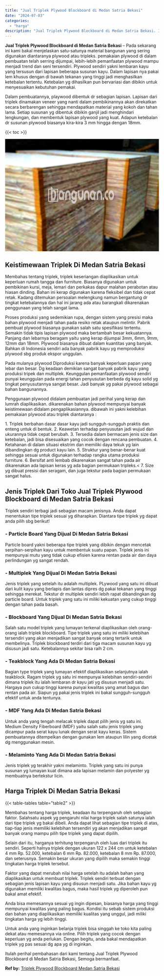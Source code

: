 ```yaml
---
title: "Jual Triplek Plywood Blockboard di Medan Satria Bekasi"
date: "2024-07-03"
categories: 
  - "harga"
description: "Jual Triplek Plywood Blockboard di Medan Satria Bekasi. Itulah perihal pembahasan dari kami tentang Jual Triplek Plywood Blockboard di Medan Satria Bekasi, S..."
---
```


**Jual Triplek Plywood Blockboard di Medan Satria Bekasi** – Pada sekarang ini kami bakal menjelaskan satu-satunya material bangunan yang sering digunakan diantaranya plywood atau tripleks. pemakaian plywood di dalam pembuatan telah serring dijumpai, lebih-lebih pemanfaatan plywood mampu menjadi trend dan seni tersendiri. Plywood sendiri yakni lembaran kayu yang tersusun dari lapisan beberapa susunan kayu. Dalam lapisan nya pakai lem khusus dengan di bawah tekanan yang tinggi jadi menghasilkan ketebalan tertentu. Ketebalan yg dihasilkan pun bervariasi dan dibikin untuk menyesuaikan kebutuhan pemakai.

Dalam pembuatannya, playwood dibentuk dr sebagian lapisan. Lapisan dari triplek dinamakan veneer yang nanti dalam pembikinannya akan direkatkan secara berbarengan sehingga mendapatkan material yang kokoh dan tahan lama. Setiap susunan yg dibentuk dibikin ganjil jadi menghindari lengkungan, dan membentuk lapisan plywood yang kuat. Adapun ketebalan dr susunan plywood biasanya kira-kira 3 mm hingga dengan 18mm.

{{< toc >}}

![Jual Triplek Plywood Blockboard di Medan Satria Bekasi](/images/jual-triplek-murah-23.png)

## Keistimewaan Triplek Di Medan Satria Bekasi

Membahas tentang triplek, triplek keseriangan diaplikasikan untuk keperluan rumah tangga dan furniture. Biasanya digunakan untuk pembikinan kursi, meja, lemari dan perkakas dapur malahan perabotan atau hiasan dinding. Bahan ini kerap digunakan karena fleksibel dan tidak cepat retak. Kadang ditemukan persoalan melengkung namun bergantung dr tingkat ketebalannya dan hal ini jarang ada atau barangkali dikarenakan penggunaan yang telah sangat lama.

Proses produksi yang sedemikian rupa, dengan sistem yang presisi maka bahan plywood menjadi tahan pada resiko retak ataupun melintir. Pabrik pembuat plywood biasanya gunakan salah satu spesifikasi tertentu. Semakin tidak tipis lapisan plywood maka bertambah besar kekuatannya. Panjang dan lebarnya beragam yaitu yang kerap dijumpai 3mm, 6mm, 9mm, 12mm dan 18mm. Plywood biasanya dibuat dalam kuantitas yang banyak. Bahkan di Indonesia sendiri ada banyak pabrik kayu yg memproduksi plywood sbg produk ekspor unggulan.

Pada mulanya plywood Diproduksi karena banyak keperluan papan yang lebar dan besar. Dg keadaan demikian sangat banyak pabrik kayu yang produksi tripek dan multiplek. Keunggulan pemanfaatan plywood sendiri punyai keunggulan pada energi tahan penyusutan berbeda dg kayu solid yg tingkat penyusutannya sangat besar. Jadi banyak yg pakai plywood sebagai bahan bangunannya.

Penggunaan plywood didalam pembuatan jadi perihal yang kerap dan lumrah diaplikasikan. dikarenakan bahan plywood mempunyai banyak keistimewaan didalam pengaplikasiannya. dibawah ini yakni kelebihan pemakaian plywood atau triplek diantaranya :

1\. Triplek berbahan dasar dasar kayu jadi sungguh-sungguh praktis dan enteng untuk di bentuk. 2. Keawetan terhadap penyusutan jadi wujud dan ukurannya tidak cepat berubah. 3. Tersedia dalam bermacam jenis size dan ketebalan, jadi bisa disesuaikan yang cocok dengan rencana pembuatan. 4. Ketahanan di dalam situasi ekstrim dan memiliki daya tekuk yg lain dibandingkan dg product kayu lain. 5. Struktur yang benar-benar kuat sehingga sesuai untuk digunakan terhadap rangka utama produksi furniture. 6. Bersifat anti lembab dikarenakan sangat tahan pada air dikarenakan ada lapisan keras yg ada bagian permukaan tripleks.< 7. Size yg dibuat presisi dan seragam, dan juga tekstur pada bagian permukaan sangat halus.

## Jenis Triplek Dari Toko Jual Triplek Plywood Blockboard di Medan Satria Bekasi

Triplek sendiri terbagi jadi sebagian macam jenisnya. Anda dapat menentukan tipe triplek sesuai yg diharapkan. Diantara tipe triplek yg dapat anda pilih sbg berikut!

### \- Particle Board Yang Dijual Di Medan Satria Bekasi

Particle board yakni beberapa tipe triplek yang dibikin dengan mencetak serpihan-serpihan kayu untuk membentuk suatu papan. Triplek jenis ini mempunyai mutu yang tidak cukup efisien karena rentan pada air dan daya perlindungan yg sangat rendah.

### \- Multiplek Yang Dijual Di Medan Satria Bekasi

Jenis triplek yang setelah itu adalah multiplek. PLywood yang satu ini dibuat dari kulit kayu yang berlapis dan lantas dipres dg pakai tekanan yang tinggi sehingga merekat. Tekstur dr multiplek sendiri lebih rapat dibandingkan dg particle board. Untuk triplek yang satu ini miliki kekuatan yang cukup tinggi dengan tahan pada basah.

### \- Blockboard Yang Dijual Di Medan Satria Bekasi

Salah satu model triplek yang lumayan terkenal diaplikasikan oleh orang-orang ialah triplek blockboard. Tipe triplek yang satu ini miliki kelebihan tersendiri yang akan menjadikan sangat banyak orang tertarik untuk membelinya. Triplek blockboard terdiri dari tiga macam susunan kayu yg disusun jadi satu. Ketebalannya sekitar bisa raih 2 cm.

### \- Teakblock Yang Ada Di Medan Satria Bekasi

Bagian type triplek yang lumayan efektif diaplikasikan selanjutnya ialah teakblock. Ragam triplek yg satu ini mempunyai kelebihan sendiri-sendiri dimana triplek itu ialah lembaran dr kayu jati yg disusun menjadi satu. Hargaya pun cukup tinggi karena punyai kwalitas yang amat bagus dan rentan pada air. Siapun yg pakai jenis triplek ini bakal sungguh-sungguh efektif untuk anda tentunya.

### \- MDF Yang Ada Di Medan Satria Bekasi

Untuk anda yang tengah melacak triplek dapat pilih jenis yg satu ini. Medium Density Fiberboard (MDF) yaitu salah satu jenis triplek yang dicampur pada serat kayu lunak dengan serat kayu keras. Sistem pembuatannya ditempelkan dengan gunakan lem ataupun lilin yang dicetak dg menggunakan mesin.

### \- Melaminto Yang Ada Di Medan Satria Bekasi

Jenis triplek yg terakhir yakni melaminto. Triplek yang satu ini punya susunan yg lumayan kuat dimana ada lapisan melamin dan polyester yg membuatnya bertekstur licin.

## Harga Triplek Di Medan Satria Bekasi

{{< table-tables table="table2" >}}

Membahas tentang harga triplek, keadaan itu terpengaruh oleh sebagian faktor. Salahsatu aspek yg pengaruhi nilai harga triplek salah satunya ialah dari tipe triplek yg bakal dibeli. Anda dapat lihat sebagian tipe triplek di atas, tiap-tiap jenis memiliki kelebihan tersendiri yg akan menjadikan sangat banyak orang mampu pilih tipe triplek yang dapat dipilih.

Selain dari itu, harganya terhitung terpengaruh oleh luas dari triplek itu sendiri. Seperti halnya triplek dengan ukuran 122 x 244 cm untuk ketebalan 4 mm Rp. 52.000, ketebalan 6 mm Rp. 82.000, ketebalan 8 mm Rp. 87.000, dan seterusnya. Semakin besar ukuran yang dipilih maka semakin tinggi tingkatan harga triplek tersebut.

Faktor yang dapat merubah nilai harga setelah itu adalah bahan yang diaplikasikan untuk membuat triplek. Triplek sendiri terbuat dengan sebagian jenis lapisan kayu yang disusun menjadi satu. Jika bahan kayu yg digunakan memiliki kwalitas bagus, maka hasil triplek yg diperoleh pun bakal amat efektif.

Anda bisa memesannya sesuai yg ingin dipesan, biasanya harga yang tinggi mempunyai kwalitas yang paling bagus. Kondisi itu sebab sistem produksi dan bahan yang diaplikasikan memiliki kualitas yang unggul, jadi miliki tingkatan harga yg lebih tinggi.

Untuk anda yang inginkan belanja triplek bisa singgah ke toko kita paling dekat atau memesannya via online. Pilih triplek yang cocok dengan keperluan yg anda perlukan. Dengan begitu, anda bakal mendapatkan triplek yg pas sesuai dg apa yg di inginkan.

Itulah perihal pembahasan dari kami tentang Jual Triplek Plywood Blockboard di Medan Satria Bekasi, Semoga bermanfaat.

**Ref by:** [Triplek Plywood Blockboard Medan Satria Bekasi](https://id.wikipedia.org/wiki/Triplek)
